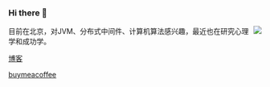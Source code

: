 ### Hi there 👋

<img align="right" src="https://github-readme-stats.vercel.app/api?username=liuzhengyang"/>

目前在北京，对JVM、分布式中间件、计算机算法感兴趣，最近也在研究心理学和成功学。

[博客](https://liuzhengyang.github.io/)

[buymeacoffee](https://www.buymeacoffee.com/liuzhengyang0)
